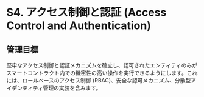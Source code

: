 # S4. アクセス制御と認証 (Access Control and Authentication)

## 管理目標
堅牢なアクセス制御と認証メカニズムを確立し、認可されたエンティティのみがスマートコントラクト内での機密性の高い操作を実行できるようにします。これには、ロールベースのアクセス制御 (RBAC)、安全な認可メカニズム、分散型アイデンティティ管理の実装を含みます。
